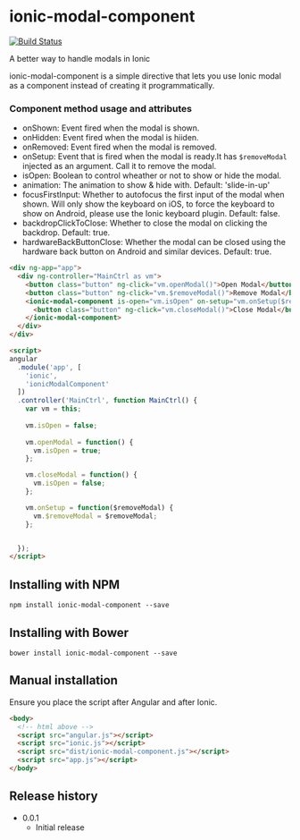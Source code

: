 # ionic-modal-component

[![Build Status](https://travis-ci.org/leandroz/ionic-modal-component.svg?branch=master)](https://travis-ci.org/leandroz/ionic-modal-component)

A better way to handle modals in Ionic

ionic-modal-component is a simple directive that lets you use Ionic modal as a component instead of creating it programmatically.

### Component method usage and attributes

- onShown: Event fired when the modal is shown.
- onHidden: Event fired when the modal is hiiden.
- onRemoved: Event fired when the modal is removed.
- onSetup: Event that is fired when the modal is ready.It has ```$removeModal``` injected as an argument. Call it to remove the modal.
- isOpen: Boolean to control wheather or not to show or hide the modal. 
- animation: The animation to show & hide with. Default: 'slide-in-up'
- focusFirstInput: Whether to autofocus the first input of the modal when shown. Will only show the keyboard on iOS, to force the keyboard to show on Android, please use the Ionic keyboard plugin. Default: false.
- backdropClickToClose: Whether to close the modal on clicking the backdrop. Default: true.
- hardwareBackButtonClose: Whether the modal can be closed using the hardware back button on Android and similar devices. Default: true.

```html
<div ng-app="app">
  <div ng-controller="MainCtrl as vm">
    <button class="button" ng-click="vm.openModal()">Open Modal</button>
    <button class="button" ng-click="vm.$removeModal()">Remove Modal</button>
    <ionic-modal-component is-open="vm.isOpen" on-setup="vm.onSetup($removeModal)">
      <button class="button" ng-click="vm.closeModal()">Close Modal</button>
    </ionic-modal-component>
  </div>
</div>

<script>
angular
  .module('app', [
    'ionic',
    'ionicModalComponent'
  ])
  .controller('MainCtrl', function MainCtrl() {
    var vm = this;
    
    vm.isOpen = false;
    
    vm.openModal = function() {
      vm.isOpen = true;
    };

    vm.closeModal = function() {
      vm.isOpen = false;
    };

    vm.onSetup = function($removeModal) {
      vm.$removeModal = $removeModal;
    };


  });
</script>
```

## Installing with NPM

```
npm install ionic-modal-component --save
```

## Installing with Bower

```
bower install ionic-modal-component --save
```

## Manual installation
Ensure you place the script after Angular and after Ionic.

```html
<body>
  <!-- html above -->
  <script src="angular.js"></script>
  <script src="ionic.js"></script>
  <script src="dist/ionic-modal-component.js"></script>
  <script src="app.js"></script>
</body>
```

## Release history

- 0.0.1
  - Initial release
